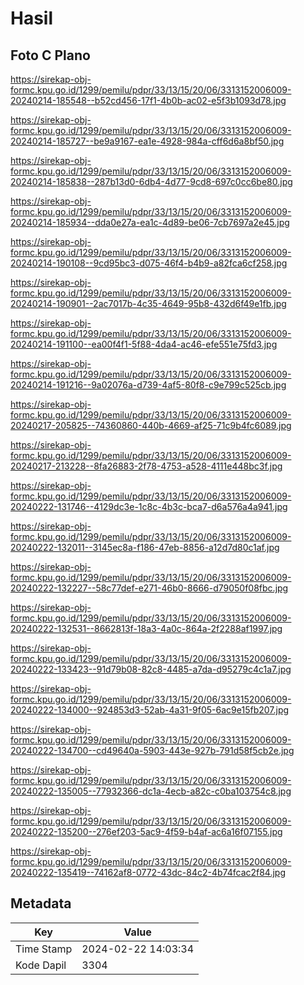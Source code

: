 # Hasil

## Foto C Plano

https://sirekap-obj-formc.kpu.go.id/1299/pemilu/pdpr/33/13/15/20/06/3313152006009-20240214-185548--b52cd456-17f1-4b0b-ac02-e5f3b1093d78.jpg

https://sirekap-obj-formc.kpu.go.id/1299/pemilu/pdpr/33/13/15/20/06/3313152006009-20240214-185727--be9a9167-ea1e-4928-984a-cff6d6a8bf50.jpg

https://sirekap-obj-formc.kpu.go.id/1299/pemilu/pdpr/33/13/15/20/06/3313152006009-20240214-185838--287b13d0-6db4-4d77-9cd8-697c0cc6be80.jpg

https://sirekap-obj-formc.kpu.go.id/1299/pemilu/pdpr/33/13/15/20/06/3313152006009-20240214-185934--dda0e27a-ea1c-4d89-be06-7cb7697a2e45.jpg

https://sirekap-obj-formc.kpu.go.id/1299/pemilu/pdpr/33/13/15/20/06/3313152006009-20240214-190108--9cd95bc3-d075-46f4-b4b9-a82fca6cf258.jpg

https://sirekap-obj-formc.kpu.go.id/1299/pemilu/pdpr/33/13/15/20/06/3313152006009-20240214-190901--2ac7017b-4c35-4649-95b8-432d6f49e1fb.jpg

https://sirekap-obj-formc.kpu.go.id/1299/pemilu/pdpr/33/13/15/20/06/3313152006009-20240214-191100--ea00f4f1-5f88-4da4-ac46-efe551e75fd3.jpg

https://sirekap-obj-formc.kpu.go.id/1299/pemilu/pdpr/33/13/15/20/06/3313152006009-20240214-191216--9a02076a-d739-4af5-80f8-c9e799c525cb.jpg

https://sirekap-obj-formc.kpu.go.id/1299/pemilu/pdpr/33/13/15/20/06/3313152006009-20240217-205825--74360860-440b-4669-af25-71c9b4fc6089.jpg

https://sirekap-obj-formc.kpu.go.id/1299/pemilu/pdpr/33/13/15/20/06/3313152006009-20240217-213228--8fa26883-2f78-4753-a528-4111e448bc3f.jpg

https://sirekap-obj-formc.kpu.go.id/1299/pemilu/pdpr/33/13/15/20/06/3313152006009-20240222-131746--4129dc3e-1c8c-4b3c-bca7-d6a576a4a941.jpg

https://sirekap-obj-formc.kpu.go.id/1299/pemilu/pdpr/33/13/15/20/06/3313152006009-20240222-132011--3145ec8a-f186-47eb-8856-a12d7d80c1af.jpg

https://sirekap-obj-formc.kpu.go.id/1299/pemilu/pdpr/33/13/15/20/06/3313152006009-20240222-132227--58c77def-e271-46b0-8666-d79050f08fbc.jpg

https://sirekap-obj-formc.kpu.go.id/1299/pemilu/pdpr/33/13/15/20/06/3313152006009-20240222-132531--8662813f-18a3-4a0c-864a-2f2288af1997.jpg

https://sirekap-obj-formc.kpu.go.id/1299/pemilu/pdpr/33/13/15/20/06/3313152006009-20240222-133423--91d79b08-82c8-4485-a7da-d95279c4c1a7.jpg

https://sirekap-obj-formc.kpu.go.id/1299/pemilu/pdpr/33/13/15/20/06/3313152006009-20240222-134000--924853d3-52ab-4a31-9f05-6ac9e15fb207.jpg

https://sirekap-obj-formc.kpu.go.id/1299/pemilu/pdpr/33/13/15/20/06/3313152006009-20240222-134700--cd49640a-5903-443e-927b-791d58f5cb2e.jpg

https://sirekap-obj-formc.kpu.go.id/1299/pemilu/pdpr/33/13/15/20/06/3313152006009-20240222-135005--77932366-dc1a-4ecb-a82c-c0ba103754c8.jpg

https://sirekap-obj-formc.kpu.go.id/1299/pemilu/pdpr/33/13/15/20/06/3313152006009-20240222-135200--276ef203-5ac9-4f59-b4af-ac6a16f07155.jpg

https://sirekap-obj-formc.kpu.go.id/1299/pemilu/pdpr/33/13/15/20/06/3313152006009-20240222-135419--74162af8-0772-43dc-84c2-4b74fcac2f84.jpg


## Metadata

| Key        | Value               |
| ---------- | ------------------- |
| Time Stamp | 2024-02-22 14:03:34 |
| Kode Dapil | 3304                |



